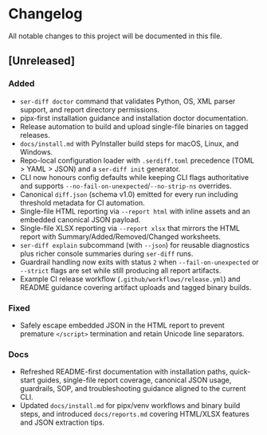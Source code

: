 # Changelog

All notable changes to this project will be documented in this file.

## [Unreleased]

### Added
- `ser-diff doctor` command that validates Python, OS, XML parser support, and report directory permissions.
- pipx-first installation guidance and installation doctor documentation.
- Release automation to build and upload single-file binaries on tagged releases.
- `docs/install.md` with PyInstaller build steps for macOS, Linux, and Windows.
- Repo-local configuration loader with `.serdiff.toml` precedence (TOML > YAML > JSON) and a `ser-diff init` generator.
- CLI now honours config defaults while keeping CLI flags authoritative and supports `--no-fail-on-unexpected`/`--no-strip-ns` overrides.
- Canonical `diff.json` (schema v1.0) emitted for every run including threshold metadata for CI automation.
- Single-file HTML reporting via `--report html` with inline assets and an embedded canonical JSON payload.
- Single-file XLSX reporting via `--report xlsx` that mirrors the HTML report with Summary/Added/Removed/Changed worksheets.
- `ser-diff explain` subcommand (with `--json`) for reusable diagnostics plus richer console summaries during `ser-diff` runs.
- Guardrail handling now exits with status `2` when `--fail-on-unexpected` or `--strict` flags are set while still producing all report artifacts.
- Example CI release workflow (`.github/workflows/release.yml`) and README guidance covering artifact uploads and tagged binary builds.

### Fixed
- Safely escape embedded JSON in the HTML report to prevent premature `</script>` termination and retain Unicode line separators.

### Docs
- Refreshed README-first documentation with installation paths, quick-start guides, single-file report coverage, canonical JSON usage, guardrails, SOP, and troubleshooting guidance aligned to the current CLI.
- Updated `docs/install.md` for pipx/venv workflows and binary build steps, and introduced `docs/reports.md` covering HTML/XLSX features and JSON extraction tips.
